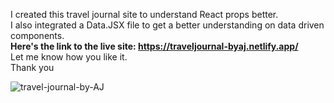 I created this travel journal site to understand React props better. <br>
I also integrated a Data.JSX file to get a better understanding on data driven components. <br>
<b>Here's the link to the live site: https://traveljournal-byaj.netlify.app/ </b><br>
Let me know how you like it. <br>
Thank you <br>

![travel-journal-by-AJ](https://user-images.githubusercontent.com/88939208/218292671-587b8d99-0541-45ab-8f70-b972e3e0a7a1.png)
